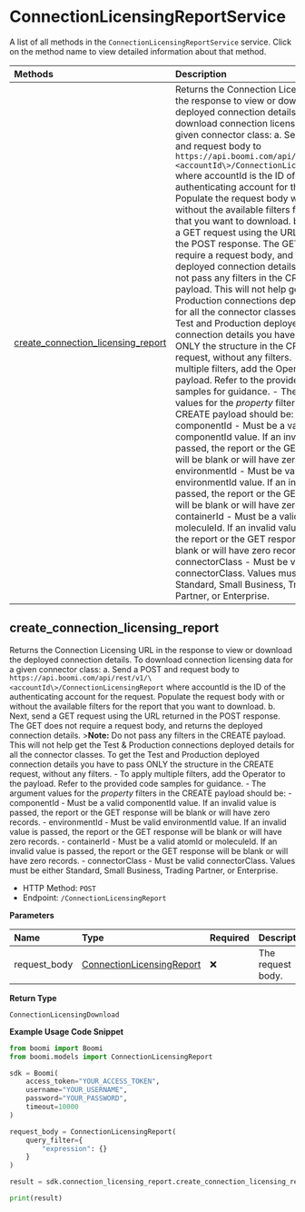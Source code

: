 # ConnectionLicensingReportService

A list of all methods in the `ConnectionLicensingReportService` service. Click on the method name to view detailed information about that method.

| Methods                                                                   | Description                                                                                                                                                                                                                                                                                                                                                                                                                                                                                                                                                                                                                                                                                                                                                                                                                                                                                                                                                                                                                                                                                                                                                                                                                                                                                                                                                                                                                                                                                                                                                                                                                                                                                                                                                                       |
| :------------------------------------------------------------------------ | :-------------------------------------------------------------------------------------------------------------------------------------------------------------------------------------------------------------------------------------------------------------------------------------------------------------------------------------------------------------------------------------------------------------------------------------------------------------------------------------------------------------------------------------------------------------------------------------------------------------------------------------------------------------------------------------------------------------------------------------------------------------------------------------------------------------------------------------------------------------------------------------------------------------------------------------------------------------------------------------------------------------------------------------------------------------------------------------------------------------------------------------------------------------------------------------------------------------------------------------------------------------------------------------------------------------------------------------------------------------------------------------------------------------------------------------------------------------------------------------------------------------------------------------------------------------------------------------------------------------------------------------------------------------------------------------------------------------------------------------------------------------------------------- |
| [create_connection_licensing_report](#create_connection_licensing_report) | Returns the Connection Licensing URL in the response to view or download the deployed connection details. To download connection licensing data for a given connector class: a. Send a POST and request body to `https://api.boomi.com/api/rest/v1/\<accountId\>/ConnectionLicensingReport` where accountId is the ID of the authenticating account for the request. Populate the request body with or without the available filters for the report that you want to download. b. Next, send a GET request using the URL returned in the POST response. The GET does not require a request body, and returns the deployed connection details. \>**Note:** Do not pass any filters in the CREATE payload. This will not help get the Test & Production connections deployed details for all the connector classes. To get the Test and Production deployed connection details you have to pass ONLY the structure in the CREATE request, without any filters. - To apply multiple filters, add the Operator to the payload. Refer to the provided code samples for guidance. - The argument values for the _property_ filters in the CREATE payload should be: - componentId - Must be a valid componentId value. If an invalid value is passed, the report or the GET response will be blank or will have zero records. - environmentId - Must be valid environmentId value. If an invalid value is passed, the report or the GET response will be blank or will have zero records. - containerId - Must be a valid atomId or moleculeId. If an invalid value is passed, the report or the GET response will be blank or will have zero records. - connectorClass - Must be valid connectorClass. Values must be either Standard, Small Business, Trading Partner, or Enterprise. |

## create_connection_licensing_report

Returns the Connection Licensing URL in the response to view or download the deployed connection details. To download connection licensing data for a given connector class: a. Send a POST and request body to `https://api.boomi.com/api/rest/v1/\<accountId\>/ConnectionLicensingReport` where accountId is the ID of the authenticating account for the request. Populate the request body with or without the available filters for the report that you want to download. b. Next, send a GET request using the URL returned in the POST response. The GET does not require a request body, and returns the deployed connection details. \>**Note:** Do not pass any filters in the CREATE payload. This will not help get the Test & Production connections deployed details for all the connector classes. To get the Test and Production deployed connection details you have to pass ONLY the structure in the CREATE request, without any filters. - To apply multiple filters, add the Operator to the payload. Refer to the provided code samples for guidance. - The argument values for the _property_ filters in the CREATE payload should be: - componentId - Must be a valid componentId value. If an invalid value is passed, the report or the GET response will be blank or will have zero records. - environmentId - Must be valid environmentId value. If an invalid value is passed, the report or the GET response will be blank or will have zero records. - containerId - Must be a valid atomId or moleculeId. If an invalid value is passed, the report or the GET response will be blank or will have zero records. - connectorClass - Must be valid connectorClass. Values must be either Standard, Small Business, Trading Partner, or Enterprise.

- HTTP Method: `POST`
- Endpoint: `/ConnectionLicensingReport`

**Parameters**

| Name         | Type                                                                | Required | Description       |
| :----------- | :------------------------------------------------------------------ | :------- | :---------------- |
| request_body | [ConnectionLicensingReport](../models/ConnectionLicensingReport.md) | ❌       | The request body. |

**Return Type**

`ConnectionLicensingDownload`

**Example Usage Code Snippet**

```python
from boomi import Boomi
from boomi.models import ConnectionLicensingReport

sdk = Boomi(
    access_token="YOUR_ACCESS_TOKEN",
    username="YOUR_USERNAME",
    password="YOUR_PASSWORD",
    timeout=10000
)

request_body = ConnectionLicensingReport(
    query_filter={
        "expression": {}
    }
)

result = sdk.connection_licensing_report.create_connection_licensing_report(request_body=request_body)

print(result)
```

